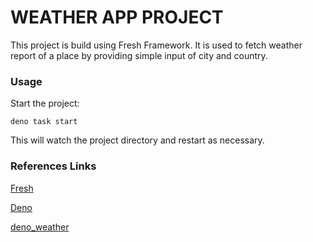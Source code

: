 # WEATHER APP PROJECT

This project is build using Fresh Framework. It is used to fetch weather report of a place by providing simple input of city and country.


### Usage

Start the project:

```
deno task start
```

This will watch the project directory and restart as necessary.

### References Links

[Fresh](https://deno.land/manual@v1.32.3/getting_started/installations)

[Deno](https://deno.land/manual@v1.32.3/getting_started/installation)

[deno_weather](https://deno.land/x/deno_weather@v0.1.9/mod.ts)